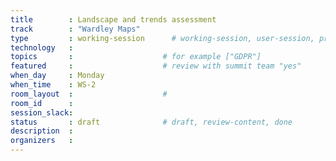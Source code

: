 ```yaml
---
title        : Landscape and trends assessment
track        : "Wardley Maps"
type         : working-session      # working-session, user-session, product-session
technology   :
topics       :                    # for example ["GDPR"]
featured     :                    # review with summit team "yes"
when_day     : Monday
when_time    : WS-2
room_layout  :                    #
room_id      : 
session_slack: 
status       : draft              # draft, review-content, done
description  :
organizers   : 
---
```



<!--(add intro)

## WHY

(...)

## What

(...)

## Outcomes

(...)

## References

(...)


## Previous-->
